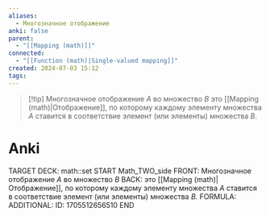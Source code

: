```yaml
---
aliases:
  - Многозначное отображение
anki: false
parent:
  - "[[Mapping (math)]]"
connected:
  - "[[Function (math)|Single-valued mapping]]"
created: 2024-07-03 15:12
tags:
---
```



> [!tip] Многозначное отображение $A$ во множество $B$
> это [[Mapping (math)|Отображение]], по которому каждому элементу множества $A$ ставится в соответствие элемент (или элементы) множества $B$.

# Anki
TARGET DECK: math::set
START
Math_TWO_side
FRONT: Многозначное отображение $A$ во множество $B$
BACK: это [[Mapping (math)|Отображение]], по которому каждому элементу множества $A$ ставится в соответствие элемент (или элементы) множества $B$.
FORMULA: 
ADDITIONAL:
ID: 1705512656510
END
